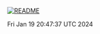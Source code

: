 [![README](https://github.com/fioravera/fioravera/actions/workflows/README.yml/badge.svg)](https://github.com/fioravera/fioravera/actions/workflows/README.yml)


Fri Jan 19 20:47:37 UTC 2024
